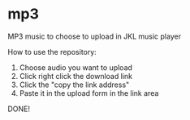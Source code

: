 # mp3

MP3 music to choose to upload in JKL music player

How to use the repository:

1. Choose audio you want to upload
2. Click right click the download link
3. Click the "copy the link address"
4. Paste it in the upload form in the link area

DONE!
